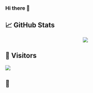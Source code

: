### Hi there 👋

## &#x1f4c8; GitHub Stats
<div align="center">
  <img vertical-align="middle" src="https://github-readme-stats.vercel.app/api?username=KF5-off&count_private=true&show_icon=true&theme=radical#">
</div>

## 👀  Visitors
<img src="https://profile-counter.glitch.me/KF5135/count.svg" />

## 🧠
